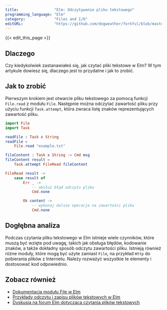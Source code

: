 ```yaml
---
title:                "Elm: Odczytywanie pliku tekstowego"
programming_language: "Elm"
category:             "Files and I/O"
editURL:              "https://github.com/dogweather/forkful/blob/master/content/pl/elm/reading-a-text-file.md"
---
```


{{< edit_this_page >}}

## Dlaczego

Czy kiedykolwiek zastanawiałeś się, jak czytać pliki tekstowe w Elm? W tym artykule dowiesz się, dlaczego jest to przydatne i jak to zrobić.

## Jak to zrobić

Pierwszym krokiem jest otwarcie pliku tekstowego za pomocą funkcji `File.read` z modułu `File`. Następnie można odczytać zawartość pliku przy użyciu funkcji `Task.attempt`, która zwraca listę znaków reprezentujących zawartość pliku.

```Elm
import File
import Task

readFile : Task x String
readFile =
    File.read "example.txt"

fileContent : Task x String -> Cmd msg
fileContent result =
    Task.attempt FileRead fileContent

FileRead result ->
    case result of
        Err _ ->
            -- obsłuż błąd odczytu pliku
            Cmd.none

        Ok content ->
            -- wykonaj dalsze operacje na zawartości pliku
            Cmd.none
```

## Dogłębna analiza

Podczas czytania pliku tekstowego w Elm istnieje wiele czynników, które muszą być wzięte pod uwagę, takich jak obsługa błędów, kodowanie znaków, a także dokładny sposób odczytu zawartości pliku. Istnieją również różne moduły, które mogą być użyte zamiast `File`, na przykład `Http` do pobierania plików z Internetu. Należy rozważyć wszystkie te elementy i dostosować kod odpowiednio.

## Zobacz również

- [Dokumentacja modułu File w Elm](https://package.elm-lang.org/packages/elm/file/latest/)
- [Przykłady odczytu i zapisu plików tekstowych w Elm](https://elmprogramming.com/read-write-files-elm.html)
- [Dyskusja na forum Elm dotycząca czytania plików tekstowych](https://discourse.elm-lang.org/t/how-to-read-file-as-string-from-disk/5804/2)